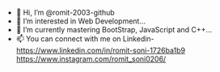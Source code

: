 - 👋 Hi, I’m @romit-2003-github
- 👀 I’m interested in Web Development...
- 🌱 I’m currently mastering BootStrap, JavaScript and C++...
- 📫 You can connect with me on Linkedin- https://www.linkedin.com/in/romit-soni-1726ba1b9  https://www.instagram.com/romit_soni0206/

<!---
romit-2003-github/romit-2003-github is a ✨ special ✨ repository because its `README.md` (this file) appears on your GitHub profile.
You can click the Preview link to take a look at your changes.
--->
